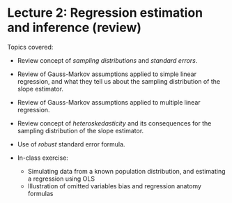 # Lecture 2: Regression estimation and inference (review)

Topics covered:

* Review concept of <em>sampling distributions</em> and <em>standard errors</em>.

* Review of Gauss-Markov assumptions applied to simple linear regression, and what they tell us about the sampling distribution of the slope estimator.

* Review of Gauss-Markov assumptions applied to multiple linear regression.

* Review concept of <em>heteroskedasticity</em> and its consequences for the sampling distribution of the slope estimator.

* Use of <em>robust</em> standard error formula.

* In-class exercise:
	* Simulating data from a known population distribution, and estimating a regression using OLS
	* Illustration of omitted variables bias and regression anatomy formulas

